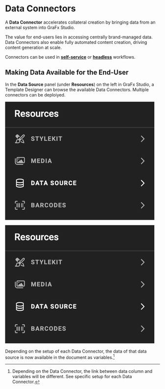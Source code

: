 # Data Connectors

A **Data Connector** accelerates collateral creation by bringing data from an external system into GraFx Studio.

The value for end-users lies in accessing centrally brand-managed data. Data Connectors also enable fully automated content creation, driving content generation at scale.

Connectors can be used in **[self-service](/GraFx-Studio/concepts/self-service/)** or **[headless](/GraFx-Studio/concepts/headless/)** workflows.

## Making Data Available for the End-User

In the **Data Source** panel (under **Resources**) on the left in GraFx Studio, a Template Designer can browse the available Data Connectors. Multiple connectors can be deploiyed.

![screenshot-full](data01.png)

![screenshot-full](data01.png)

Depending on the setup of each Data Connector, the data of that data source is now available in the document as variables.[^1]

[^1]: Depending on the Data Connector, the link between data column and variables will be different. See specific setup for each Data Connector.